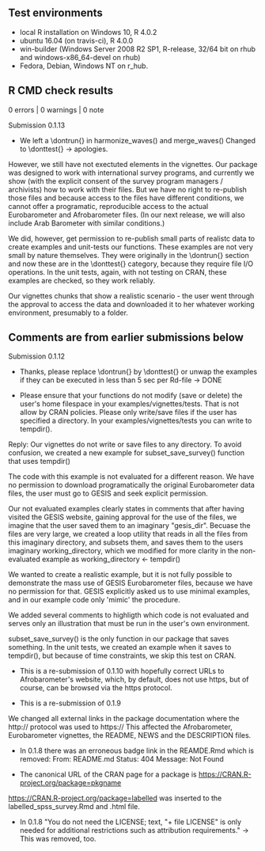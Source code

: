 ## Test environments
* local R installation on Windows 10, R 4.0.2
* ubuntu 16.04 (on travis-ci), R 4.0.0
* win-builder (Windows Server 2008 R2 SP1, R-release, 32/64 bit on rhub and windows-x86_64-devel on rhub)
* Fedora, Debian, Windows NT on r_hub.

## R CMD check results

0 errors | 0 warnings | 0 note

Submission 0.1.13

* We left a \dontrun{} in harmonize_waves() and merge_waves() Changed to \donttest{} -> apologies.

However, we still have not exectuted elements in the vignettes.  Our package was designed to work with international survey programs, and currently we show (with the explicit consent of the survey program managers / archivists) how to work with their files.  But we have no right to re-publish those files and because access to the files have different conditions, we cannot offer a programatic, reproducible access to the actual Eurobarometer and Afrobarometer files. (In our next release, we will also include Arab Barometer with similar conditions.) 

We did, however, get permission to re-publish small parts of realistc data to create examples and unit-tests our functions. These examples are not very small by nature themselves. They were originally in the \dontrun{} section and now these are in the \donttest{} category, because they require file I/O operations. In the unit tests, again, with not testing on CRAN, these examples are checked, so they work reliably.

Our vignettes chunks that show a realistic scenario - the user went through the approval to access the data and downloaded it to her whatever working environment, presumably to a folder. 

## Comments are from earlier submissions below


Submission 0.1.12

* Thanks, please replace \dontrun{} by \donttest{} or unwap the examples if they can be executed in less than 5 sec per Rd-file -> DONE



* Please ensure that your functions do not modify (save or delete) the
user's home filespace in your examples/vignettes/tests. That is not
allow by CRAN policies. Please only write/save files if the user has
specified a directory. In your examples/vignettes/tests you can write to tempdir().

Reply: Our vignettes do not write or save files to any directory. To avoid confusion, we created a new example for subset_save_survey() function that uses tempdir()

The code with this example is not evaluated for a different reason. 
We have no permission to download programatically the original Eurobarometer data files, the user must go to GESIS and seek explicit permission. 

Our not evaluated examples clearly states in comments that after having visited the GESIS website, gaining approval for the use of the files, we imagine that the user saved them to an imaginary "gesis_dir". Becuase the files are very large, we created a loop utility that reads in all the files from this imaginary directory, and subsets them, and saves them to the users imaginary working_directory, which we modified for more clarity in the non-evaluated example as working_directory <- tempdir()

We wanted to create a realistic example, but it is not fully possible to demonstrate the mass use of GESIS Eurobarometer files, because we have no permission for that. GESIS explicitly asked us to use minimal examples, and in our example code only 'mimic' the procedure.

We added several comments to highligth which code is not evaluated and serves only an illustration that must be run in the user's own environment.

subset_save_survey() is the only function in our package that saves something.  In the unit tests, we created an example when it saves to tempdir(), but because of time constraints, we skip this test on CRAN.


* This is a re-submission of 0.1.10 with hopefully correct URLs to Afrobarometer's website, which, by default, does not use https, but of course, can be browsed via the https protocol.

* This is a re-submission of 0.1.9

We changed all external links in the package documentation where the http:// protocol was used to https://  This affected the Afrobarometer, Eurobarometer vignettes, the README, NEWS and the DESCRIPTION files.

* In 0.1.8 there was an erroneous badge link in the REAMDE.Rmd which is removed:
 From: README.md
       Status: 404
       Message: Not Found
       
* The canonical URL of the CRAN page for a package is
       https://CRAN.R-project.org/package=pkgname
       
https://CRAN.R-project.org/package=labelled was inserted to the labelled_spss_survey.Rmd and .html file.

* In 0.1.8 "You do not need the LICENSE; text, "+ file LICENSE" is only needed for additional restrictions such as attribution requirements." -> This was removed, too.